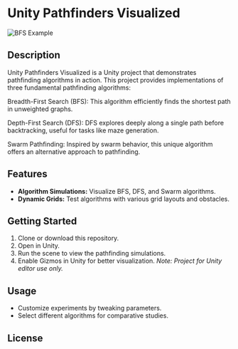 # Unity Pathfinders Visualized
![BFS Example]([link-to-image](https://github.com/Silent0Wings/Unity-Pathfinders-Visualized/blob/main/ScreenShot/BFS%20(6).png))


## Description
Unity Pathfinders Visualized is a Unity project that demonstrates pathfinding algorithms in action. This project provides implementations of three fundamental pathfinding algorithms:

Breadth-First Search (BFS): This algorithm efficiently finds the shortest path in unweighted graphs.

Depth-First Search (DFS): DFS explores deeply along a single path before backtracking, useful for tasks like maze generation.

Swarm Pathfinding: Inspired by swarm behavior, this unique algorithm offers an alternative approach to pathfinding.

## Features
- **Algorithm Simulations:** Visualize BFS, DFS, and Swarm algorithms.
- **Dynamic Grids:** Test algorithms with various grid layouts and obstacles.

## Getting Started
1. Clone or download this repository.
2. Open in Unity.
3. Run the scene to view the pathfinding simulations.
4. Enable Gizmos in Unity for better visualization.
*Note: Project for Unity editor use only.*

## Usage
- Customize experiments by tweaking parameters.
- Select different algorithms for comparative studies.

## License

